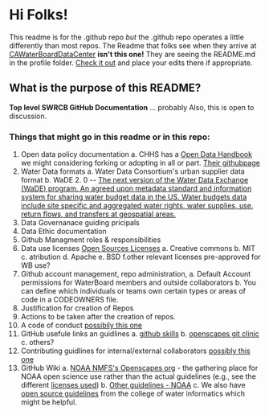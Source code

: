 # Hi Folks!

This readme is for the .github repo *but* the .github repo operates a little differently than most repos. The Readme that folks see when they arrive at [CAWaterBoardDataCenter](https://github.com/CAWaterBoardDataCenter/) **isn't this one!** They are seeing the README.md in the profile folder. [Check it out](https://github.com/CAWaterBoardDataCenter/.github/blob/main/profile/README.md) and place your edits there if appropriate.

## What is the purpose of this README?
**Top level SWRCB GitHub Documentation** ... probably
Also, this is open to discussion. 

### Things that might go in this readme or in this repo:
1. Open data policy documentation
	a. CHHS has a [Open Data Handbook](https://chhsdata.github.io/opendatahandbook/) we might considering forking or adopting in all or part.
		[Their githubpage](https://github.com/chhsdata/opendatahandbook)
2. Water Data formats
	a. Water Data Consortium's urban supplier data format
	b. WaDE 2. 0 -- [The next version of the Water Data Exchange (WaDE) program. An agreed upon metadata standard and information system for sharing water budget data in the US. Water budgets data include site specific and aggregated water rights, water supplies, use, return flows, and transfers at geospatial areas.](https://github.com/WSWCWaterDataExchange/WaDE2.0)
3. Data Governanace guiding pricipals
4. Data Ethic documentation
5. Github Managment roles & responsibilities
6. Data use licenses [Open Sources Licenses](https://opensource.org/licenses)
	a. Creative commons
	b. MIT
	c. atribution
	d. Apache
	e. BSD
	f.other relevant licenses pre-approved for WB use? 
7. Github account management, repo administration, 
	a. Default Account permissions for WaterBoard members and outside collaborators
	b. You can define which individuals or teams own certain types or areas of code in a CODEOWNERS file.
8. Justification for creation of Repos
9. Actions to be taken after the creation of repos.
10. A code of conduct [possibily this one](https://github.com/skills/.github/blob/main/CODE_OF_CONDUCT.md)
11. GitHub usefule links an guidlines
	a. [github skills](https://skills.github.com/)
	b. [openscapes git clinic](https://openscapes.github.io/series/core-lessons/github/github-pub.html)
	c. others?
12. Contributing guidlines for internal/external collaborators [possibly this one](https://github.com/skills/.github/blob/main/CONTRIBUTING.md)
13. GitHub Wiki
	a.  [NOAA NMFS's Openscapes org](https://github.com/nmfs-openscapes/.github/wiki) - the gathering place for NOAA open science use rather than the actual guidelines (e.g., see the different [licenses used](https://github.com/nmfs-openscapes/.github/wiki/05B-Licenses-for-government-work))
	b. [Other guidelines - NOAA](https://noaa-fisheries-integrated-toolbox.github.io/resources/onboarding/github-account/)
	c. We also have [open source guidelines](https://www.waterboards.ca.gov/resources/oima/cowi/open_source_code_handbook.html) from the college of water informatics which might be helpful.

<!--

-->
